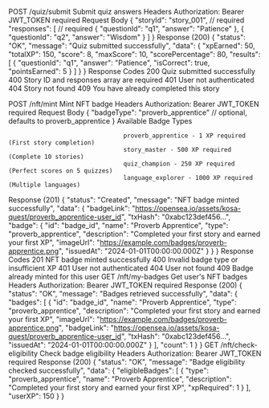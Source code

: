 POST
/quiz/submit
Submit quiz answers
Headers
Authorization: Bearer JWT_TOKEN required
Request Body
{
                                    "storyId": "story_001", // required
                                    "responses": [ // required
                                    {
                                    "questionId": "q1",
                                    "answer": "Patience"
                                    },
                                    {
                                    "questionId": "q2",
                                    "answer": "Wisdom"
                                    }
                                    ]
                                    }
Response (200)
{
                                    "status": "OK",
                                    "message": "Quiz submitted successfully",
                                    "data": {
                                    "xpEarned": 50,
                                    "totalXP": 150,
                                    "score": 8,
                                    "maxScore": 10,
                                    "scorePercentage": 80,
                                    "results": [
                                    {
                                    "questionId": "q1",
                                    "answer": "Patience",
                                    "isCorrect": true,
                                    "pointsEarned": 5
                                    }
                                    ]
                                    }
                                    }
Response Codes
200
Quiz submitted successfully
400
Story ID and responses array are required
401
User not authenticated
404
Story not found
409
You have already completed this story

POST
/nft/mint
Mint NFT badge
Headers
Authorization: Bearer JWT_TOKEN required
Request Body
{
                                    "badgeType": "proverb_apprentice" // optional, defaults
                                        to proverb_apprentice
                                    }
Available Badge Types

                                    proverb_apprentice - 1 XP required (First story completion)
                                    story_master - 500 XP required (Complete 10 stories)
                                    quiz_champion - 250 XP required (Perfect scores on 5 quizzes)
                                    language_explorer - 1000 XP required (Multiple languages)
                                
Response (201)
{
                                    "status": "Created",
                                    "message": "NFT badge minted successfully",
                                    "data": {
                                    "badgeLink": "https://opensea.io/assets/kosa-quest/proverb_apprentice-user_id",
                                    "txHash": "0xabc123def456...",
                                    "badge": {
                                    "id": "badge_id",
                                    "name": "Proverb Apprentice",
                                    "type": "proverb_apprentice",
                                    "description": "Completed your first story and earned your first XP",
                                    "imageUrl": "https://example.com/badges/proverb-apprentice.png",
                                    "issuedAt": "2024-01-01T00:00:00.000Z"
                                    }
                                    }
                                    }
Response Codes
201
NFT badge minted successfully
400
Invalid badge type or insufficient XP
401
User not authenticated
404
User not found
409
Badge already minted for this user
GET
/nft/my-badges
Get user's NFT badges
Headers
Authorization: Bearer JWT_TOKEN required
Response (200)
{
                                    "status": "OK",
                                    "message": "Badges retrieved successfully",
                                    "data": {
                                    "badges": [
                                    {
                                    "id": "badge_id",
                                    "name": "Proverb Apprentice",
                                    "type": "proverb_apprentice",
                                    "description": "Completed your first story and earned your first XP",
                                    "imageUrl": "https://example.com/badges/proverb-apprentice.png",
                                    "badgeLink": "https://opensea.io/assets/kosa-quest/proverb_apprentice-user_id",
                                    "txHash": "0xabc123def456...",
                                    "issuedAt": "2024-01-01T00:00:00.000Z"
                                    }
                                    ],
                                    "count": 1
                                    }
                                    }
GET
/nft/check-eligibility
Check badge eligibility
Headers
Authorization: Bearer JWT_TOKEN required
Response (200)
{
                                    "status": "OK",
                                    "message": "Badge eligibility checked successfully",
                                    "data": {
                                    "eligibleBadges": [
                                    {
                                    "type": "proverb_apprentice",
                                    "name": "Proverb Apprentice",
                                    "description": "Completed your first story and earned your first XP",
                                    "xpRequired": 1
                                    }
                                    ],
                                    "userXP": 150
                                    }
                                    }